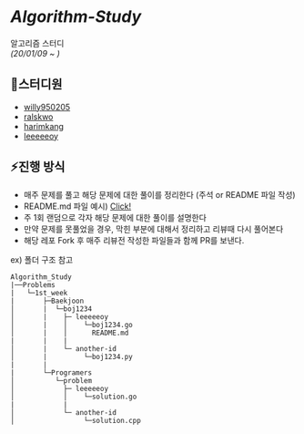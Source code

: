 # _Algorithm-Study_

알고리즘 스터디<br/>
_(20/01/09 ~ )_

## :eyes:스터디원

- <a href = "https://github.com/willy950205">willy950205</a>
- <a href = "https://github.com/ralskwo">ralskwo</a>
- <a href = "https://github.com/harimkang">harimkang</a>
- <a href = "https://github.com/leeeeeoy">leeeeeoy</a>

## :zap:진행 방식

- 매주 문제를 풀고 해당 문제에 대한 풀이를 정리한다 (주석 or README 파일 작성)
- README.md 파일 예시) <a href="https://github.com/leeeeeoy/Algorithm_Study/blob/master/Baekjoon/boj1260/leeeeeoy/README.md">Click!</a>
- 주 1회 랜덤으로 각자 해당 문제에 대한 풀이를 설명한다
- 만약 문제를 못풀었을 경우, 막힌 부분에 대해서 정리하고 리뷰때 다시 풀어본다
- 해당 레포 Fork 후 매주 리뷰전 작성한 파일들과 함께 PR를 보낸다.

ex) 폴더 구조 참고

```
Algorithm_Study
|──Problems
|   └─1st_week
|       ├─Baekjoon
│       |  └─boj1234
│       |    ├─ leeeeeoy
│       |    │    └─boj1234.go
│       |    │      README.md
|       |    |
│       |    └─ another-id
│       |         └─boj1234.py
|       |
|       └─Programers
│          └─problem
│            ├─ leeeeeoy
│            │    └─solution.go
|            |
│            └─ another-id
│                 └─solution.cpp
```
